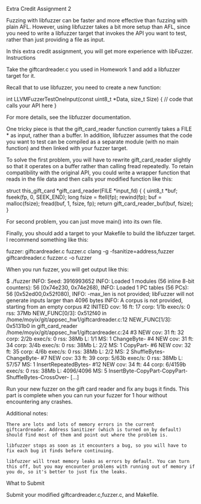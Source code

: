Extra Credit Assignment 2

Fuzzing with libfuzzer can be faster and more effective than fuzzing with plain AFL. However, using libfuzzer takes a bit more setup than AFL, since you need to write a libfuzzer target that invokes the API you want to test, rather than just providing a file as input.

In this extra credit assignment, you will get more experience with libFuzzer.
Instructions

Take the giftcardreader.c you used in Homework 1 and add a libfuzzer target for it.

Recall that to use libfuzzer, you need to create a new function:

int LLVMFuzzerTestOneInput(const uint8_t *Data, size_t Size) {
    // code that calls your API here
}

For more details, see the libfuzzer documentation.

One tricky piece is that the gift_card_reader function currently takes a FILE * as input, rather than a buffer. In addition, libfuzzer assumes that the code you want to test can be compiled as a separate module (with no main function) and then linked with your fuzzer target.

To solve the first problem, you will have to rewrite gift_card_reader slightly so that it operates on a buffer rather than calling fread repeatedly. To retain compatibility with the original API, you could write a wrapper function that reads in the file data and then calls your modified function like this:

struct this_gift_card *gift_card_reader(FILE *input_fd) {
{
    uint8_t *buf;
    fseek(fp, 0, SEEK_END);
    long fsize = ftell(fp);
    rewind(fp);
    buf = malloc(fsize);
    fread(buf, 1, fsize, fp);
    return gift_card_reader_buf(buf, fsize);
}

For second problem, you can just move main() into its own file.

Finally, you should add a target to your Makefile to build the libfuzzer target. I recommend something like this:

fuzzer: giftcardreader.c fuzzer.c 
        clang -g -fsanitize=address,fuzzer giftcardreader.c fuzzer.c -o fuzzer

When you run fuzzer, you will get output like this:

$ ./fuzzer
INFO: Seed: 3916993652
INFO: Loaded 1 modules   (56 inline 8-bit counters): 56 [0x74e230, 0x74e268), 
INFO: Loaded 1 PC tables (56 PCs): 56 [0x52ed00,0x52f080), 
INFO: -max_len is not provided; libFuzzer will not generate inputs larger than 4096 bytes
INFO: A corpus is not provided, starting from an empty corpus
#2      INITED cov: 16 ft: 17 corp: 1/1b exec/s: 0 rss: 37Mb
        NEW_FUNC[0/3]: 0x512f40 in /home/moyix/git/appsec_hw1/giftcardreader.c:12
        NEW_FUNC[1/3]: 0x5131b0 in gift_card_reader /home/moyix/git/appsec_hw1/giftcardreader.c:24
#3      NEW    cov: 31 ft: 32 corp: 2/2b exec/s: 0 rss: 38Mb L: 1/1 MS: 1 ChangeByte-
#4      NEW    cov: 31 ft: 34 corp: 3/4b exec/s: 0 rss: 38Mb L: 2/2 MS: 1 CopyPart-
#6      NEW    cov: 32 ft: 35 corp: 4/6b exec/s: 0 rss: 38Mb L: 2/2 MS: 2 ShuffleBytes-ChangeByte-
#7      NEW    cov: 33 ft: 39 corp: 5/63b exec/s: 0 rss: 38Mb L: 57/57 MS: 1 InsertRepeatedBytes-
#12     NEW    cov: 34 ft: 44 corp: 6/4159b exec/s: 0 rss: 38Mb L: 4096/4096 MS: 5 InsertByte-CopyPart-CopyPart-ShuffleBytes-CrossOver-
[...]

Run your new fuzzer on the gift card reader and fix any bugs it finds. This part is complete when you can run your fuzzer for 1 hour without encountering any crashes.

Additional notes:

    There are lots and lots of memory errors in the current giftcardreader. Address Sanitizer (which is turned on by default) should find most of them and point out where the problem is.

    libfuzzer stops as soon as it encounters a bug, so you will have to fix each bug it finds before continuing.

    libfuzzer will treat memory leaks as errors by default. You can turn this off, but you may encounter problems with running out of memory if you do, so it's better to just fix the leaks.

What to Submit

Submit your modified giftcardreader.c,fuzzer.c, and Makefile.

